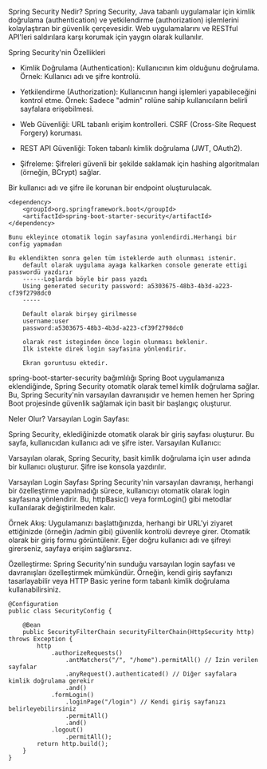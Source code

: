 Spring Security Nedir?
Spring Security, Java tabanlı uygulamalar için 
kimlik doğrulama (authentication) ve yetkilendirme (authorization) işlemlerini kolaylaştıran bir güvenlik çerçevesidir. 
Web uygulamalarını ve RESTful API'leri saldırılara karşı korumak için yaygın olarak kullanılır.

Spring Security'nin Özellikleri
*   Kimlik Doğrulama (Authentication):
        Kullanıcının kim olduğunu doğrulama.
        Örnek: Kullanıcı adı ve şifre kontrolü.
    
*   Yetkilendirme (Authorization):
        Kullanıcının hangi işlemleri yapabileceğini kontrol etme.
        Örnek: Sadece "admin" rolüne sahip kullanıcıların belirli sayfalara erişebilmesi.
    
*   Web Güvenliği:
        URL tabanlı erişim kontrolleri.
        CSRF (Cross-Site Request Forgery) koruması.
    
*   REST API Güvenliği:
        Token tabanlı kimlik doğrulama (JWT, OAuth2).
    
*   Şifreleme:
        Şifreleri güvenli bir şekilde saklamak için hashing algoritmaları (örneğin, BCrypt) sağlar.
        
Bir kullanıcı adı ve şifre ile korunan bir endpoint oluşturulacak.

    <dependency>
        <groupId>org.springframework.boot</groupId>
        <artifactId>spring-boot-starter-security</artifactId>
    </dependency>
    
    Bunu ekleyince otomatik login sayfasına yonlendirdi.Herhangi bir config yapmadan
    
    Bu eklendikten sonra gelen tüm isteklerde auth olunması istenir.
        default olarak uygulama ayaga kalkarken console generate ettigi passwordü yazdırır
        ------Loglarda böyle bir pass yazdı
        Using generated security password: a5303675-48b3-4b3d-a223-cf39f2798dc0
        -----
        
        Default olarak birşey girilmesse
        username:user
        password:a5303675-48b3-4b3d-a223-cf39f2798dc0
        
        olarak rest isteginden önce login olunması beklenir.
        Ilk istekte direk login sayfasına yönlendirir.
     
        Ekran goruntusu ektedir.

spring-boot-starter-security bağımlılığı Spring Boot uygulamanıza eklendiğinde, 
Spring Security otomatik olarak temel kimlik doğrulama sağlar. 
Bu, Spring Security'nin varsayılan davranışıdır ve hemen hemen her Spring Boot 
projesinde güvenlik sağlamak için basit bir başlangıç oluşturur.

Neler Olur?
Varsayılan Login Sayfası:

Spring Security, eklediğinizde otomatik olarak bir giriş sayfası oluşturur.
Bu sayfa, kullanıcıdan kullanıcı adı ve şifre ister.
Varsayılan Kullanıcı:

Varsayılan olarak, Spring Security, basit kimlik doğrulama için user adında bir kullanıcı oluşturur. 
Şifre ise konsola yazdırılır.

Varsayılan Login Sayfası
Spring Security'nin varsayılan davranışı, herhangi bir özelleştirme yapılmadığı sürece, kullanıcıyı otomatik olarak login sayfasına yönlendirir. Bu, httpBasic() veya formLogin() gibi metodlar kullanılarak değiştirilmeden kalır.

Örnek Akış:
Uygulamanızı başlattığınızda, herhangi bir URL'yi ziyaret ettiğinizde (örneğin /admin gibi) güvenlik kontrolü devreye girer.
Otomatik olarak bir giriş formu görüntülenir.
Eğer doğru kullanıcı adı ve şifreyi girerseniz, sayfaya erişim sağlarsınız.

Özelleştirme:
Spring Security'nin sunduğu varsayılan login sayfası ve davranışları özelleştirmek mümkündür. Örneğin, kendi giriş sayfanızı tasarlayabilir veya 
HTTP Basic yerine form tabanlı kimlik doğrulama kullanabilirsiniz.

    @Configuration
    public class SecurityConfig {

        @Bean
        public SecurityFilterChain securityFilterChain(HttpSecurity http) throws Exception {
            http
                .authorizeRequests()
                    .antMatchers("/", "/home").permitAll() // İzin verilen sayfalar
                    .anyRequest().authenticated() // Diğer sayfalara kimlik doğrulama gerekir
                    .and()
                .formLogin()
                    .loginPage("/login") // Kendi giriş sayfanızı belirleyebilirsiniz
                    .permitAll()
                    .and()
                .logout()
                    .permitAll();
            return http.build();
        }
    }